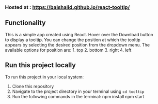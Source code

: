 ### Hosted at : https://baishalid.github.io/react-tooltip/

## Functionality

This is a simple app created using React. Hover over the Download button to display a tooltip. You can change the position at which the tooltip appears by selecting the desired position from the dropdown menu. The available options for position are:
    1. top
    2. bottom
    3. right
    4. left


## Run this project locally

To run this project in your local system:
1. Clone this repository
2. Navigate to the project directory in your terminal using `cd tooltip`
3. Run the following commands in the terminal:
    npm install
    npm start


